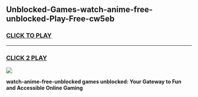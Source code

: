 
## Unblocked-Games-watch-anime-free-unblocked-Play-Free-cw5eb
<h3>
<a href="https://premium76.site?title=watch-anime-free-unblocked&ref=18A1">CLICK TO PLAY</a></h3>
<hr>

<h3>
<a href="https://premium76.site?title=watch-anime-free-unblocked&ref=18A1">CLICK 2 PLAY</a>
  
</h3>

<a href="https://premium76.site?title=watch-anime-free-unblocked&ref=18A1"><img src="https://clearcache.store/games.png"></a>


**watch-anime-free-unblocked games unblocked: Your Gateway to Fun and Accessible Online Gaming**
